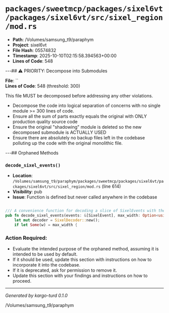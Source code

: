 # `packages/sweetmcp/packages/sixel6vt/packages/sixel6vt/src/sixel_region/mod.rs`

- **Path**: /Volumes/samsung_t9/paraphym
- **Project**: sixel6vt
- **File Hash**: 05574832  
- **Timestamp**: 2025-10-10T02:15:58.394563+00:00  
- **Lines of Code**: 548

---## ⚠️ PRIORITY: Decompose into Submodules

**File**: ``  
**Lines of Code**: 548 (threshold: 300)

This file MUST be decomposed before addressing any other violations.

- Decompose the code into logical separation of concerns with no single module >= 300 lines of code. 
- Ensure all the sum of parts exactly equals the original with ONLY production quality source code
- Ensure the original "shadowing" module is deleted so the new decomposed submodule is ACTUALLY USED
- Ensure there are absolutely no backup files left in the codebase polluting up the code with the original monolithic file.

---## Orphaned Methods


### `decode_sixel_events()`

- **Location**: `/Volumes/samsung_t9/paraphym/packages/sweetmcp/packages/sixel6vt/packages/sixel6vt/src/sixel_region/mod.rs` (line 614)
- **Visibility**: pub
- **Issue**: Function is defined but never called anywhere in the codebase

```rust

/// A convenience function for decoding a slice of SixelEvents with the region-based approach.
pub fn decode_sixel_events(events: &[SixelEvent], max_width: Option<usize>, max_height: Option<usize>) -> Result<SixelImage, SixelError> {
    let mut decoder = SixelDecoder::new();
    if let Some(w) = max_width {
```

### Action Required:

- Evaluate the intended purpose of the orphaned method, assuming it is intended to be used by default.
- If it should be used, update this section with instructions on how to incorporate it into the codebase.
- If it is deprecated, ask for permission to remove it.
- Update this section with your findings and instructions on how to proceed.

---

*Generated by kargo-turd 0.1.0*

/Volumes/samsung_t9/paraphym